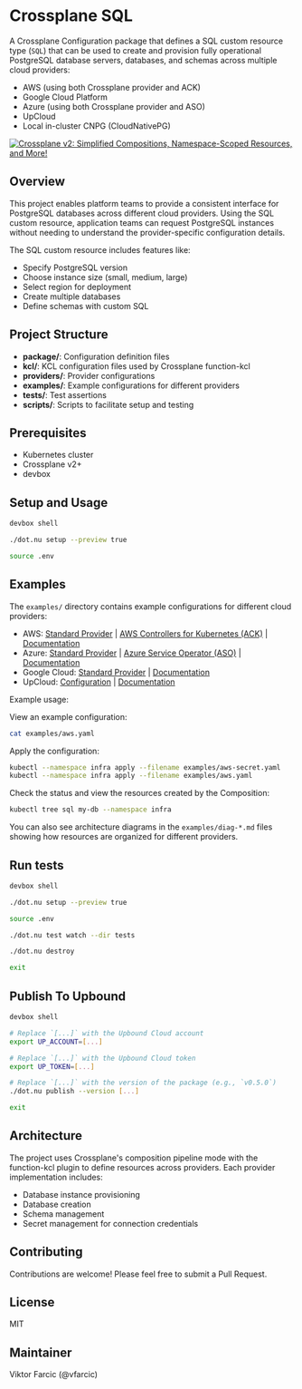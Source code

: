 # Crossplane SQL

A Crossplane Configuration package that defines a SQL custom resource type (`SQL`) that can be used to create and provision fully operational PostgreSQL database servers, databases, and schemas across multiple cloud providers:

- AWS (using both Crossplane provider and ACK)
- Google Cloud Platform
- Azure (using both Crossplane provider and ASO)
- UpCloud
- Local in-cluster CNPG (CloudNativePG)

[![Crossplane v2: Simplified Compositions, Namespace-Scoped Resources, and More!](https://img.youtube.com/vi/jw8mMslpqOI/0.jpg)](https://youtu.be/jw8mMslpqOI)

## Overview

This project enables platform teams to provide a consistent interface for PostgreSQL databases across different cloud providers. Using the SQL custom resource, application teams can request PostgreSQL instances without needing to understand the provider-specific configuration details.

The SQL custom resource includes features like:
- Specify PostgreSQL version
- Choose instance size (small, medium, large)
- Select region for deployment 
- Create multiple databases
- Define schemas with custom SQL

## Project Structure

- **package/**: Configuration definition files
- **kcl/**: KCL configuration files used by Crossplane function-kcl
- **providers/**: Provider configurations
- **examples/**: Example configurations for different providers
- **tests/**: Test assertions
- **scripts/**: Scripts to facilitate setup and testing

## Prerequisites

- Kubernetes cluster
- Crossplane v2+
- devbox

## Setup and Usage

```sh
devbox shell

./dot.nu setup --preview true

source .env
```

## Examples

The `examples/` directory contains example configurations for different cloud providers:

- AWS: [Standard Provider](examples/aws.yaml) | [AWS Controllers for Kubernetes (ACK)](examples/aws-ack.yaml) | [Documentation](examples/aws.md)
- Azure: [Standard Provider](examples/azure.yaml) | [Azure Service Operator (ASO)](examples/azure-aso.yaml) | [Documentation](examples/azure.md)
- Google Cloud: [Standard Provider](examples/google.yaml) | [Documentation](examples/google.md)
- UpCloud: [Configuration](examples/upcloud.yaml) | [Documentation](examples/upcloud.md)

Example usage:

View an example configuration:
```sh
cat examples/aws.yaml
```

Apply the configuration:
```sh
kubectl --namespace infra apply --filename examples/aws-secret.yaml
kubectl --namespace infra apply --filename examples/aws.yaml
```

Check the status and view the resources created by the Composition:
```sh
kubectl tree sql my-db --namespace infra
```

You can also see architecture diagrams in the `examples/diag-*.md` files showing how resources are organized for different providers.

## Run tests

```sh
devbox shell

./dot.nu setup --preview true

source .env

./dot.nu test watch --dir tests

./dot.nu destroy

exit
```

## Publish To Upbound

```sh
devbox shell

# Replace `[...]` with the Upbound Cloud account
export UP_ACCOUNT=[...]

# Replace `[...]` with the Upbound Cloud token
export UP_TOKEN=[...]

# Replace `[...]` with the version of the package (e.g., `v0.5.0`)
./dot.nu publish --version [...]

exit
```

## Architecture

The project uses Crossplane's composition pipeline mode with the function-kcl plugin to define resources across providers. Each provider implementation includes:

- Database instance provisioning
- Database creation
- Schema management
- Secret management for connection credentials

## Contributing

Contributions are welcome! Please feel free to submit a Pull Request.

## License

MIT

## Maintainer

Viktor Farcic (@vfarcic)
